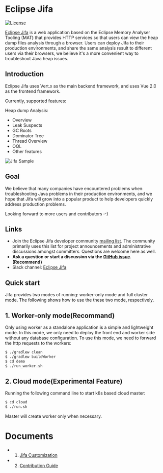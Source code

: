 <!--
    Copyright (c) 2020 Contributors to the Eclipse Foundation

    See the NOTICE file(s) distributed with this work for additional
    information regarding copyright ownership.

    This program and the accompanying materials are made available under the
    terms of the Eclipse Public License 2.0 which is available at
    http://www.eclipse.org/legal/epl-2.0

    SPDX-License-Identifier: EPL-2.0
 -->

# Eclipse Jifa
[![License](https://img.shields.io/badge/License-EPL%202.0-green.svg)](https://opensource.org/licenses/EPL-2.0)

[Eclipse Jifa](https://eclipse.org/jifa) is a web application based on the Eclipse Memory Analyser Tooling (MAT)
that provides HTTP services so that users can view the heap dump files analysis through a browser.
Users can deploy Jifa to their production environments, and share the same analysis result to different users
via their browsers, we believe it's a more convenient way to troubleshoot Java heap issues.

## Introduction
Eclipse Jifa uses Vert.x as the main backend framework, and uses Vue 2.0 as the frontend framework.

Currently, supported features:

Heap dump Analysis:
- Overview
- Leak Suspects
- GC Roots
- Dominator Tree
- Thread Overview
- OQL
- Other features

![Jifa Sample](https://raw.githubusercontent.com/wiki/eclipse/jifa/resources/jifa-sample.jpg)

## Goal
We believe that many companies have encountered problems when troubleshooting Java problems
in their production environments, and we hope that Jifa will grow into a popular product to
help developers quickly address production problems.

Looking forward to more users and contributors :-)

## Links
- Join the Eclipse Jifa developer community [mailing list](https://accounts.eclipse.org/mailing-list/jifa-dev).
  The community primarily uses this list for project announcements and administrative discussions amongst committers.
  Questions are welcome here as well.
- **Ask a question or start a discussion via the [GitHub issue](https://github.com/eclipse/jifa/issues).(Recommend)**
- Slack channel: [Eclipse Jifa](https://eclipsejifa.slack.com)

## Quick start
Jifa provides two modes of running: worker-only mode and full cluster mode. The following shows how to use the these two mode, respectively.

## 1. Worker-only mode(Recommand)
Only using worker as a standalone application is a simple and lightweight mode. 
In this mode, we only need to deploy the front end and worker side without any database configuration. 
To use this mode, we need to forward the http requests to the workers:
```bash
$ ./gradlew clean
$ ./gradlew buildWorker
$ cd demo
$ ./run_worker.sh
```

## 2. Cloud mode(Experimental Feature)
Running the following command line to start k8s based cloud master:
```bash
$ cd cloud
$ ./run.sh
```
Master will create worker only when necessary.

# Documents
+ 1. [Jifa Customization](CUSTOMIZATION.md)
+ 2. [Contribution Guide](CONTRIBUTING.md)
